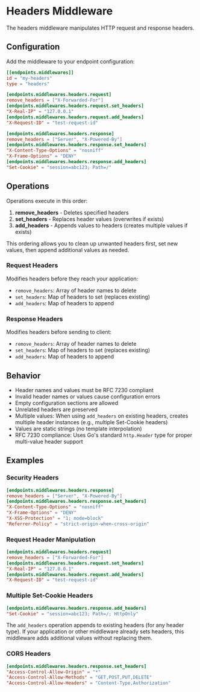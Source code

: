 # Headers Middleware

The headers middleware manipulates HTTP request and response headers.

## Configuration

Add the middleware to your endpoint configuration:

```toml
[[endpoints.middlewares]]
id = "my-headers"
type = "headers"

[endpoints.middlewares.headers.request]
remove_headers = ["X-Forwarded-For"]
[endpoints.middlewares.headers.request.set_headers]
"X-Real-IP" = "127.0.0.1"
[endpoints.middlewares.headers.request.add_headers]
"X-Request-ID" = "test-request-id"

[endpoints.middlewares.headers.response]
remove_headers = ["Server", "X-Powered-By"]
[endpoints.middlewares.headers.response.set_headers]
"X-Content-Type-Options" = "nosniff"
"X-Frame-Options" = "DENY"
[endpoints.middlewares.headers.response.add_headers]
"Set-Cookie" = "session=abc123; Path=/"
```

## Operations

Operations execute in this order:
1. **remove_headers** - Deletes specified headers
2. **set_headers** - Replaces header values (overwrites if exists)  
3. **add_headers** - Appends values to headers (creates multiple values if exists)

This ordering allows you to clean up unwanted headers first, set new values, then append additional values as needed.

### Request Headers

Modifies headers before they reach your application:
- `remove_headers`: Array of header names to delete
- `set_headers`: Map of headers to set (replaces existing)
- `add_headers`: Map of headers to append

### Response Headers

Modifies headers before sending to client:
- `remove_headers`: Array of header names to delete
- `set_headers`: Map of headers to set (replaces existing)
- `add_headers`: Map of headers to append

## Behavior

- Header names and values must be RFC 7230 compliant
- Invalid header names or values cause configuration errors
- Empty configuration sections are allowed
- Unrelated headers are preserved
- Multiple values: When using `add_headers` on existing headers, creates multiple header instances (e.g., multiple Set-Cookie headers)
- Values are static strings (no template interpolation)
- RFC 7230 compliance: Uses Go's standard `http.Header` type for proper multi-value header support

## Examples

### Security Headers
```toml
[endpoints.middlewares.headers.response]
remove_headers = ["Server", "X-Powered-By"]
[endpoints.middlewares.headers.response.set_headers]
"X-Content-Type-Options" = "nosniff"
"X-Frame-Options" = "DENY"
"X-XSS-Protection" = "1; mode=block"
"Referrer-Policy" = "strict-origin-when-cross-origin"
```

### Request Header Manipulation
```toml
[endpoints.middlewares.headers.request]
remove_headers = ["X-Forwarded-For"]
[endpoints.middlewares.headers.request.set_headers]
"X-Real-IP" = "127.0.0.1"
[endpoints.middlewares.headers.request.add_headers]
"X-Request-ID" = "test-request-id"
```

### Multiple Set-Cookie Headers
```toml
[endpoints.middlewares.headers.response.add_headers]
"Set-Cookie" = "session=abc123; Path=/; HttpOnly"
```

The `add_headers` operation appends to existing headers (for any header type). If your application or other middleware already sets headers, this middleware adds additional values without replacing them.

### CORS Headers
```toml
[endpoints.middlewares.headers.response.set_headers]
"Access-Control-Allow-Origin" = "*"
"Access-Control-Allow-Methods" = "GET,POST,PUT,DELETE"
"Access-Control-Allow-Headers" = "Content-Type,Authorization"
```